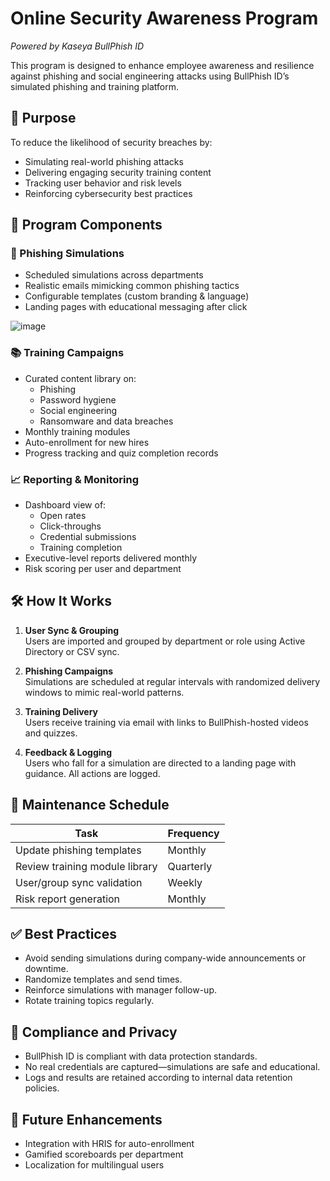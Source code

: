 # Online Security Awareness Program  
*Powered by Kaseya BullPhish ID*

This program is designed to enhance employee awareness and resilience against phishing and social engineering attacks using BullPhish ID’s simulated phishing and training platform.

## 🎯 Purpose

To reduce the likelihood of security breaches by:
- Simulating real-world phishing attacks
- Delivering engaging security training content
- Tracking user behavior and risk levels
- Reinforcing cybersecurity best practices

## 🔧 Program Components

### 🧪 Phishing Simulations
- Scheduled simulations across departments
- Realistic emails mimicking common phishing tactics
- Configurable templates (custom branding & language)
- Landing pages with educational messaging after click

![image](https://github.com/user-attachments/assets/b55a2844-c357-44b8-be09-3d4ca22cdb2b)


### 📚 Training Campaigns
- Curated content library on:
  - Phishing
  - Password hygiene
  - Social engineering
  - Ransomware and data breaches
- Monthly training modules
- Auto-enrollment for new hires
- Progress tracking and quiz completion records

### 📈 Reporting & Monitoring
- Dashboard view of:
  - Open rates
  - Click-throughs
  - Credential submissions
  - Training completion
- Executive-level reports delivered monthly
- Risk scoring per user and department

## 🛠️ How It Works

1. **User Sync & Grouping**  
   Users are imported and grouped by department or role using Active Directory or CSV sync.

2. **Phishing Campaigns**  
   Simulations are scheduled at regular intervals with randomized delivery windows to mimic real-world patterns.

3. **Training Delivery**  
   Users receive training via email with links to BullPhish-hosted videos and quizzes.

4. **Feedback & Logging**  
   Users who fall for a simulation are directed to a landing page with guidance. All actions are logged.

## 📅 Maintenance Schedule

| Task                            | Frequency       |
|---------------------------------|-----------------|
| Update phishing templates       | Monthly         |
| Review training module library  | Quarterly       |
| User/group sync validation      | Weekly          |
| Risk report generation          | Monthly         |

## ✅ Best Practices

- Avoid sending simulations during company-wide announcements or downtime.
- Randomize templates and send times.
- Reinforce simulations with manager follow-up.
- Rotate training topics regularly.

## 🔐 Compliance and Privacy

- BullPhish ID is compliant with data protection standards.
- No real credentials are captured—simulations are safe and educational.
- Logs and results are retained according to internal data retention policies.

## 📌 Future Enhancements

- Integration with HRIS for auto-enrollment
- Gamified scoreboards per department
- Localization for multilingual users

